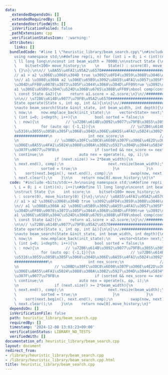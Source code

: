 ```yaml
---
data:
  _extendedDependsOn: []
  _extendedRequiredBy: []
  _extendedVerifiedWith: []
  _isVerificationFailed: false
  _pathExtension: cpp
  _verificationStatusIcon: ':warning:'
  attributes:
    links: []
  bundledCode: "#line 1 \"heuristic_library/beam_search.cpp\"\n#include <bits/stdc++.h>\n\
    using namespace std;\n#define rep(i, n) for (int i = 0; i < (int)(n); i++)\n#define\
    \ ll long long\n\nconst int beam_width = 70000;\n\nstruct State {\n    int score;\n\
    \    bitset<100> move_history;\n    \n    State() : score(0), move_history(0)\
    \ {}\n};\n\n// \u8A55\u4FA1\u95A2\u6570########################################\n\
    // a1 > a2 \u306E\u3068\u304D true \u3092\u8FD4\u3059\u3088\u3046\u306B\u3059\u308B\
    \n// a1 \u3088\u308A a2 \u306E\u65B9\u3092\u8A55\u4FA1\u3057\u305F\u3044\u3068\
    \u304D\uFF08\u9078\u3073\u305F\u3044\u3068\u304D\uFF09true \u3092\u8FD4\u3059\uFF08\
    a1 \u306E\u65B9\u304C\u524D\u306B\u6765\u308B\uFF09\nbool comp(const State &a1,\
    \ const State &a2){\n    return a1.score > a2.score;\n}\n//#####################################################\n\
    \n\n// \u72B6\u614B\u9077\u79FB\u95A2\u6570########################################\n\
    State operate(State s, int op, int &i){\n\n}\n//#####################################################\n\
    \nauto beam_search(State &init_state, int beam_width, int depth){\n    vector<State>\
    \ now;\n    now.emplace_back(init_state);\n    vector<State> next;\n\n    for\
    \ (int i=0; i<depth; i++){\n        bool sorted = false;\n        for (auto &s\
    \ : now){\n            // \u72B6\u614B\u3092\u9077\u79FB\u3055\u305B\u308B\n \
    \           for (auto op: {-1,1}){\n                // \u72B6\u614B\u3092\u5909\
    \u5316\u3055\u305B\u305F\u3068\u304D\u306E\u8A55\u4FA1\u5024\u3092\u8A08\u7B97\
    ###############\n                int nex_score;\n                //#################################################\n\
    \n                // \u30BD\u30FC\u30C8\u6E08\u307F\u306E\u4E2D\u3067\u6700\u5C0F\
    \u306E\u8A55\u4FA1\u5024\u3088\u308A\u3082\u5927\u304D\u3044\u5834\u5408\u306E\
    \u307F\u9077\u79FB\n                if (sorted && nex_score <= next[beam_width-1].score)\
    \ continue;\n                auto nex = operate(s, op, i);\n                next.emplace_back(nex);\n\
    \n                if (next.size() >= 2*beam_width){\n                    sort(next.begin(),\
    \ next.end(), comp);\n                    next.resize(beam_width);\n         \
    \           sorted = true;\n                }\n            }\n        }\n    \
    \    sort(next.begin(), next.end(), comp);\n        swap(now, next);\n       \
    \ next.clear();\n    }\n\n    return now[0].move_history;\n}\n"
  code: "#include <bits/stdc++.h>\nusing namespace std;\n#define rep(i, n) for (int\
    \ i = 0; i < (int)(n); i++)\n#define ll long long\n\nconst int beam_width = 70000;\n\
    \nstruct State {\n    int score;\n    bitset<100> move_history;\n    \n    State()\
    \ : score(0), move_history(0) {}\n};\n\n// \u8A55\u4FA1\u95A2\u6570########################################\n\
    // a1 > a2 \u306E\u3068\u304D true \u3092\u8FD4\u3059\u3088\u3046\u306B\u3059\u308B\
    \n// a1 \u3088\u308A a2 \u306E\u65B9\u3092\u8A55\u4FA1\u3057\u305F\u3044\u3068\
    \u304D\uFF08\u9078\u3073\u305F\u3044\u3068\u304D\uFF09true \u3092\u8FD4\u3059\uFF08\
    a1 \u306E\u65B9\u304C\u524D\u306B\u6765\u308B\uFF09\nbool comp(const State &a1,\
    \ const State &a2){\n    return a1.score > a2.score;\n}\n//#####################################################\n\
    \n\n// \u72B6\u614B\u9077\u79FB\u95A2\u6570########################################\n\
    State operate(State s, int op, int &i){\n\n}\n//#####################################################\n\
    \nauto beam_search(State &init_state, int beam_width, int depth){\n    vector<State>\
    \ now;\n    now.emplace_back(init_state);\n    vector<State> next;\n\n    for\
    \ (int i=0; i<depth; i++){\n        bool sorted = false;\n        for (auto &s\
    \ : now){\n            // \u72B6\u614B\u3092\u9077\u79FB\u3055\u305B\u308B\n \
    \           for (auto op: {-1,1}){\n                // \u72B6\u614B\u3092\u5909\
    \u5316\u3055\u305B\u305F\u3068\u304D\u306E\u8A55\u4FA1\u5024\u3092\u8A08\u7B97\
    ###############\n                int nex_score;\n                //#################################################\n\
    \n                // \u30BD\u30FC\u30C8\u6E08\u307F\u306E\u4E2D\u3067\u6700\u5C0F\
    \u306E\u8A55\u4FA1\u5024\u3088\u308A\u3082\u5927\u304D\u3044\u5834\u5408\u306E\
    \u307F\u9077\u79FB\n                if (sorted && nex_score <= next[beam_width-1].score)\
    \ continue;\n                auto nex = operate(s, op, i);\n                next.emplace_back(nex);\n\
    \n                if (next.size() >= 2*beam_width){\n                    sort(next.begin(),\
    \ next.end(), comp);\n                    next.resize(beam_width);\n         \
    \           sorted = true;\n                }\n            }\n        }\n    \
    \    sort(next.begin(), next.end(), comp);\n        swap(now, next);\n       \
    \ next.clear();\n    }\n\n    return now[0].move_history;\n}"
  dependsOn: []
  isVerificationFile: false
  path: heuristic_library/beam_search.cpp
  requiredBy: []
  timestamp: '2024-12-08 13:03:23+09:00'
  verificationStatus: LIBRARY_NO_TESTS
  verifiedWith: []
documentation_of: heuristic_library/beam_search.cpp
layout: document
redirect_from:
- /library/heuristic_library/beam_search.cpp
- /library/heuristic_library/beam_search.cpp.html
title: heuristic_library/beam_search.cpp
---
```

